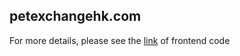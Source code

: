 ## petexchangehk.com
For more details, please see the [link][1] of frontend code

  [1]: https://github.com/CH-coding-fire/petexchangehk_frontend
